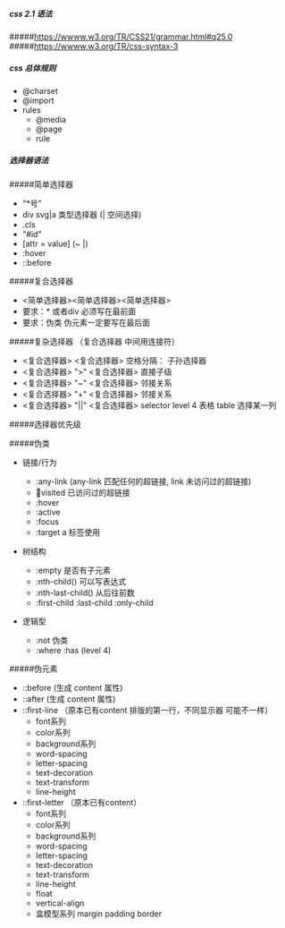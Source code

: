 ##### css 2.1 语法
#####https://wwww.w3.org/TR/CSS21/grammar.html#q25.0
#####https://wwww.w3.org/TR/css-syntax-3

##### css 总体规则
- @charset
- @import
- rules
   - @media
   - @page
   - rule

##### 选择器语法
#####简单选择器
- "*号"
- div svg|a  类型选择器  (| 空间选择)
- .cls
- "#id"
- [attr = value] (~  |)
- :hover
- ::before

#####复合选择器
- <简单选择器><简单选择器><简单选择器>
- 要求：* 或者div 必须写在最前面
- 要求：伪类 伪元素一定要写在最后面

#####复杂选择器  （复合选择器 中间用连接符）
- <复合选择器> <sp> <复合选择器>    空格分隔： 子孙选择器
- <复合选择器> ">" <复合选择器>     直接子级
- <复合选择器> "~" <复合选择器>     邻接关系
- <复合选择器> "+" <复合选择器>     邻接关系
- <复合选择器> "||" <复合选择器>    selector level  4  表格 table 选择某一列

#####选择器优先级

#####伪类
- 链接/行为
   - :any-link  (any-link 匹配任何的超链接, link 未访问过的超链接)
   - :link:visited   已访问过的超链接
   - :hover
   - :active
   - :focus
   - :target  a 标签使用
  
- 树结构
   - :empty  是否有子元素
   - :nth-child()   可以写表达式
   - :nth-last-child()  从后往前数
   - :first-child   :last-child    :only-child

- 逻辑型
   - :not 伪类
   - :where    :has   (level 4)

#####伪元素
- ::before  (生成 content 属性)
- ::after   (生成 content 属性)
- ::first-line   （原本已有content   排版的第一行，不同显示器 可能不一样）
   - font系列
   - color系列
   - background系列
   - word-spacing
   - letter-spacing
   - text-decoration
   - text-transform
   - line-height
- ::first-letter （原本已有content）
   - font系列
   - color系列
   - background系列
   - word-spacing
   - letter-spacing
   - text-decoration
   - text-transform
   - line-height
   - float
   - vertical-align
   - 盒模型系列 margin padding border

